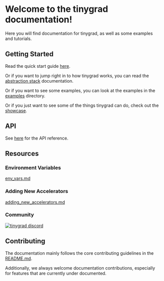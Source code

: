 # Welcome to the tinygrad documentation!

Here you will find documentation for tinygrad, as well as some examples and tutorials.

## Getting Started

Read the quick start guide [here](/docs/quickstart.md).

Or if you want to jump right in to how tinygrad works, you can read the [abstraction stack](/docs/abstractions.py) documentation.

Or if you want to see some examples, you can look at the examples in the [examples](/examples) directory.

Or if you just want to see some of the things tinygrad can do, check out the [showcase](/docs/showcase.md).

## API

See [here](/docs/api/) for the API reference.

## Resources

### Environment Variables

[env_vars.md](/docs/env_vars.md)

### Adding New Accelerators

[adding_new_accelerators.md](/docs/adding_new_accelerators.md)

### Community

[![tinygrad discord](https://discordapp.com/api/guilds/1068976834382925865/widget.png?style=banner2)](https://discord.gg/ZjZadyC7PK)

## Contributing

The documentation mainly follows the core contributing guidelines in the [README.md](/README.md#contributing).

Additionally, we always welcome documentation contributions, especially for features that are currently under documented.
